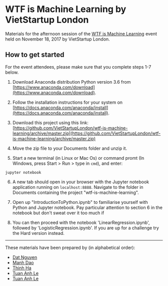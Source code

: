 # WTF is Machine Learning by VietStartup London

Materials for the afternoon session of the [WTF is Machine Learning](https://www.facebook.com/events/726163544245558) event held on November 18, 2017 by VietStartup London.

## How to get started

For the event attendees, please make sure that you complete steps 1-7 below.

1. Download Anaconda distribution Python version 3.6 from [https://www.anaconda.com/download](https://www.anaconda.com/download).

2. Follow the installation instructions for your system on [https://docs.anaconda.com/anaconda/install](https://docs.anaconda.com/anaconda/install).

3. Download this project using this link: [https://github.com/VietStartupLondon/wtf-is-machine-learning/archive/master.zip](https://github.com/VietStartupLondon/wtf-is-machine-learning/archive/master.zip)

4. Move the zip file to your Documents folder and unzip it.

5. Start a new terminal (in Linux or Mac Os) or command promt (In Windows, press Start > Run > type in `cmd`), and enter:
```
jupyter notebook
```

6. A new tab should open in your browser with the Jupyter notebook application running on `localhost:8888`. Navigate to the folder in Documents containing the project "wtf-is-machine-learning".

7. Open up "IntroductionToPython.ipynb" to familiarise yourself with Python and Jupyter notebook. Pay particular attention to section 6 in the notebook but don't sweat over it too much if

8. You can then proceed with the notebook 'LinearRegression.ipynb', followed by 'LogisticRegression.ipynb'. If you are up for a challenge try the Hard version instead.

---

These materials have been prepared by (in alphabetical order):
- [Dat Nguyen](https://github.com/dkn22)
- [Manh Dao](https://github.com/manhdao)
- [Thinh Ha](https://github.com/thinhha)
- [Tuan Anh Le](https://github.com/tanhle)
- [Tuan Anh Le](https://github.com/tuananhle7)
